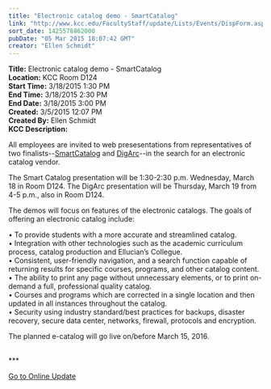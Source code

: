 ```yaml
---
title: "Electronic catalog demo - SmartCatalog"
link: "http://www.kcc.edu/FacultyStaff/update/Lists/Events/DispForm.aspx?ID=746"
sort_date: 1425578862000
pubDate: "05 Mar 2015 18:07:42 GMT"
creator: "Ellen Schmidt"
---
```


<div><b>Title:</b> Electronic catalog demo - SmartCatalog</div>
<div><b>Location:</b> KCC Room D124</div>
<div><b>Start Time:</b> 3/18/2015 1:30 PM</div>
<div><b>End Time:</b> 3/18/2015 2:30 PM</div>
<div><b>End Date:</b> 3/18/2015 3:00 PM</div>
<div><b>Created:</b> 3/5/2015 12:07 PM</div>
<div><b>Created By:</b> Ellen Schmidt</div>
<div><b>KCC Description:</b> <div class="ExternalClass4569945BFF8641F7B847601A69597E22"><p>​​All employees are invited to web presesentations from representatives of two finalists--<a href="http://www.academiccatalog.com/">SmartCatalog</a> and <a href="https://www.digarc.com/solutions/academic-catalog-management/">DigArc</a>--in the search for an electronic catalog vendor.</p>
<p>The Smart Catalog presentation will be 1:30-2:30 p.m. Wednesday, March 18 in Room D124. The DigArc presentation will be Thursday, March 19 from 4-5 p.m., also in Room D124.</p>
<p>The demos will focus on features of the electronic catalogs. The goals of offering an electronic catalog include:</p>
<p>• To provide students with a more accurate and streamlined catalog.<br />• Integration with other technologies such as the academic curriculum process, catalog production and Ellucian’s Collegue.<br />• Consistent, user-friendly navigation, and a search function capable of returning results for specific courses, programs, and other catalog content.<br />• The ability to print any page without unnecessary elements, or to print on-demand a full, professional quality catalog.<br />• Courses and programs which are corrected in a single location and then updated in all instances throughout the catalog.<br />• Security using industry standard/best practices for backups, disaster recovery, secure data center, networks, firewall, protocols and encryption.</p>
<p>The planned e-catalog will go live on/before March 15, 2016. <br /> </p>
<p>***</p>
<p><a href="/update">Go to Online Update</a></p>
<p><br /></p></div></div>
